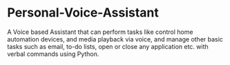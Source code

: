# Personal-Voice-Assistant
A Voice based Assistant that can perform tasks like control home automation devices, and media playback via voice, and manage other basic tasks such as email, to-do lists, open or close any application etc. with verbal commands using Python.

